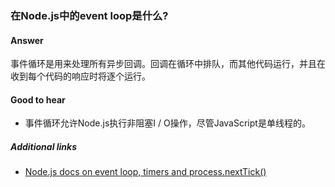 ### 在Node.js中的event loop是什么?

#### Answer

事件循环是用来处理所有异步回调。回调在循环中排队，而其他代码运行，并且在收到每个代码的响应时将逐个运行。

#### Good to hear

* 事件循环允许Node.js执行非阻塞I / O操作，尽管JavaScript是单线程的。

##### Additional links

<!-- Whenever possible, link a more detailed explanation. -->

* [Node.js docs on event loop, timers and process.nextTick()](https://nodejs.org/en/docs/guides/event-loop-timers-and-nexttick/)

<!-- tags: (node,javascript) -->

<!-- expertise: (2) -->
